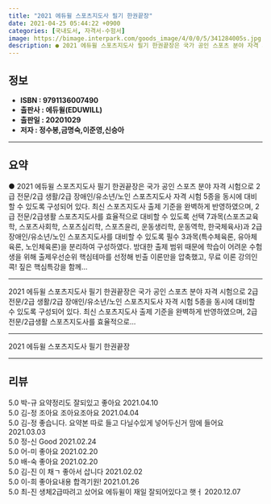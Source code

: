 ```yaml
---
title: "2021 에듀윌 스포츠지도사 필기 한권끝장"
date: 2021-04-25 05:44:22 +0900
categories: [국내도서, 자격서-수험서]
image: https://bimage.interpark.com/goods_image/4/0/0/5/341284005s.jpg
description: ● 2021 에듀윌 스포츠지도사 필기 한권끝장은 국가 공인 스포츠 분야 자격 시험으로 2급 전문/2급 생활/2급 장애인/유소년/노인 스포츠지도사 자격 시험 5종을 동시에 대비할 수 있도록 구성되어 있다. 최신 스포츠지도사 출제 기준을 완벽하게 반영하였으며, 2급 전문/2급생활 스포츠지
---
```


## **정보**

- **ISBN : 9791136007490**
- **출판사 : 에듀윌(EDUWILL)**
- **출판일 : 20201029**
- **저자 : 정수봉,금명숙,이준영,신승아**

------



## **요약**

●  2021 에듀윌 스포츠지도사 필기 한권끝장은 국가 공인 스포츠 분야 자격 시험으로 2급 전문/2급 생활/2급 장애인/유소년/노인 스포츠지도사 자격 시험 5종을 동시에 대비할 수 있도록 구성되어 있다. 최신 스포츠지도사 출제 기준을 완벽하게 반영하였으며, 2급 전문/2급생활 스포츠지도사를 효율적으로 대비할 수 있도록 선택 7과목(스포츠교육학, 스포츠사회학, 스포츠심리학, 스포츠윤리, 운동생리학, 운동역학, 한국체육사)과 2급 장애인/유소년/노인 스포츠지도사를 대비할 수 있도록 필수 3과목(특수체육론, 유아체육론, 노인체육론)을 분리하여 구성하였다. 방대한 출제 범위 때문에 학습이 어려운 수험생을 위해 출제우선순위 핵심테마를 선정해 빈출 이론만을 압축했고, 무료 이론 강의인 콕! 짚은 핵심특강을 함께...

------

2021 에듀윌 스포츠지도사 필기 한권끝장은 국가 공인 스포츠 분야 자격 시험으로 2급 전문/2급 생활/2급 장애인/유소년/노인 스포츠지도사 자격 시험 5종을 동시에 대비할 수 있도록 구성되어 있다.
최신 스포츠지도사 출제 기준을 완벽하게 반영하였으며, 2급 전문/2급생활 스포츠지도사를 효율적으로... 

------


2021 에듀윌 스포츠지도사 필기 한권끝장 

------


## **리뷰** 

5.0 박-규 요약정리도 잘되있고 좋아요 2021.04.10 <br/>5.0 김-정 조아요 조아요조아요  2021.04.04 <br/>5.0 김-정 좋습니다. 요약본 따로 들고 다닐수있게 넣어두신거 맘에 들어요 2021.03.03 <br/>5.0 정-신 Good 2021.02.24 <br/>5.0 어-미 좋아요 2021.02.20 <br/>5.0 배-숙 좋아요 2021.02.20 <br/>5.0 김-진 이 채ㄱ 좋아서 삽니다 2021.02.02 <br/>5.0 이-희 좋아요내용 합격기원! 2021.01.26 <br/>5.0 최-진 생체2급따려고 샀어요 에듀윌이 재일 잘되어있다고 햇ㅓ 2020.12.07 <br/>